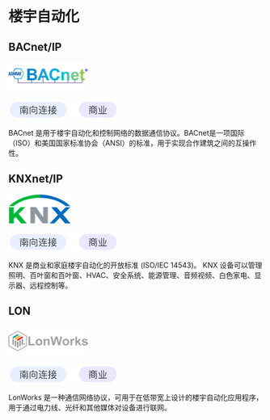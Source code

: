 # 楼宇自动化

## BACnet/IP

![bacnet](./assets/BACnet.png)

![south-commercial](./assets/south-commercial.png)

BACnet 是用于楼宇自动化和控制网络的数据通信协议。BACnet是一项国际（ISO）和美国国家标准协会（ANSI）的标准，用于实现合作建筑之间的互操作性。

## KNXnet/IP

![knxnet](./assets/KNX.png)

![south-commercial](./assets/south-commercial.png)

KNX 是商业和家庭楼宇自动化的开放标准 (ISO/IEC 14543)。 KNX 设备可以管理照明、百叶窗和百叶窗、HVAC、安全系统、能源管理、音频视频、白色家电、显示器、远程控制等。

## LON

![lon](./assets/LonWorks.png)

![south-commercial](./assets/south-commercial.png)

LonWorks 是一种通信网络协议，可用于在低带宽上设计的楼宇自动化应用程序，用于通过电力线、光纤和其他媒体对设备进行联网。
